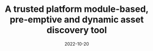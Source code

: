 ---
title: "A trusted platform module-based, pre-emptive and dynamic asset discovery tool"
collection: publications
permalink: /publication/diaz2022trusted
date: 2022-10-20
venue: 'Journal of Information Security and Applications'
paperurl: '/files/pdf/diaz2022trusted.pdf'
link: 'https://doi.org/10.1016/j.jisa.2022.103350'
citation: 'Antonio Jesus Diaz-Honrubia, Alberto Blázquez Herranz, Lucía Prieto Santamaría, Ernestina Menasalvas Ruiz, Alejandro Rodríguez-González, Gustavo Gonzalez-Granadillo, Rodrigo Diaz, Emmanouil Panaousis, Christos Xenakis (2022). 
	&quot;A trusted platform module-based, pre-emptive and dynamic asset discovery tool.&quot; 
	<i>Journal of Information Security and Applications</i>, Vol. 71, pp. 103350.
	<span style="color:#2979ab;">(JCR 2021: 4.96, CiteScore 2021: 7.6)</span>'
---